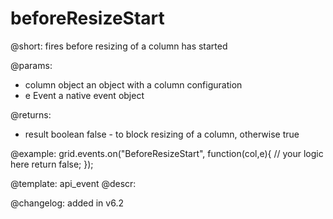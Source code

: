 beforeResizeStart
=============

@short: fires before resizing of a column has started

@params:
- column		object		an object with a column configuration
- e				Event		a native event object


@returns:
- result		boolean		false - to block resizing of a column, otherwise true

@example:
grid.events.on("BeforeResizeStart", function(col,e){
	// your logic here
    return false;
});


@template: api_event
@descr:

@changelog:
added in v6.2

